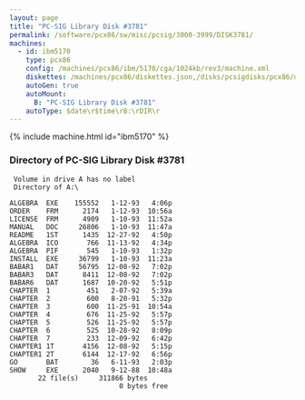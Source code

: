 ```yaml
---
layout: page
title: "PC-SIG Library Disk #3781"
permalink: /software/pcx86/sw/misc/pcsig/3000-3999/DISK3781/
machines:
  - id: ibm5170
    type: pcx86
    config: /machines/pcx86/ibm/5170/cga/1024kb/rev3/machine.xml
    diskettes: /machines/pcx86/diskettes.json,/disks/pcsigdisks/pcx86/diskettes.json
    autoGen: true
    autoMount:
      B: "PC-SIG Library Disk #3781"
    autoType: $date\r$time\rB:\rDIR\r
---
```


{% include machine.html id="ibm5170" %}

### Directory of PC-SIG Library Disk #3781

     Volume in drive A has no label
     Directory of A:\

    ALGEBRA  EXE    155552   1-12-93   4:06p
    ORDER    FRM      2174   1-12-93  10:56a
    LICENSE  FRM      4909   1-10-93  11:52a
    MANUAL   DOC     26806   1-10-93  11:47a
    README   1ST      1435  12-27-92   4:50p
    ALGEBRA  ICO       766  11-13-92   4:34p
    ALGEBRA  PIF       545   1-10-93   1:32p
    INSTALL  EXE     36799   1-10-93  11:23a
    BABAR1   DAT     56795  12-08-92   7:02p
    BABAR3   DAT      8411  12-08-92   7:02p
    BABAR6   DAT      1687  10-20-92   5:51p
    CHAPTER  1         451   2-07-92   5:39a
    CHAPTER  2         600   8-20-91   5:32p
    CHAPTER  3         600  11-25-91  10:54a
    CHAPTER  4         676  11-25-92   5:57p
    CHAPTER  5         526  11-25-92   5:57p
    CHAPTER  6         525  10-28-92   8:09p
    CHAPTER  7         233  12-09-92   6:42p
    CHAPTER1 1T       4156  12-08-92   5:15p
    CHAPTER1 2T       6144  12-17-92   6:56p
    GO       BAT        36   6-11-93   2:03p
    SHOW     EXE      2040   9-12-88  10:48a
           22 file(s)     311866 bytes
                               0 bytes free
